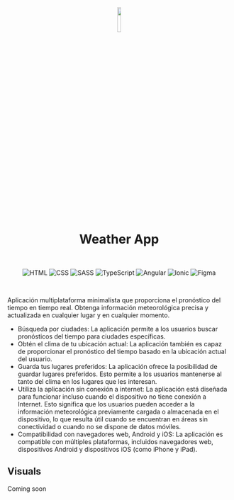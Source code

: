 <div align="center">
<img src="https://github-production-user-asset-6210df.s3.amazonaws.com/99099658/244470881-331c4361-0862-4240-a6da-0a9f288ad6ed.png?X-Amz-Algorithm=AWS4-HMAC-SHA256&X-Amz-Credential=AKIAIWNJYAX4CSVEH53A%2F20230608%2Fus-east-1%2Fs3%2Faws4_request&X-Amz-Date=20230608T182630Z&X-Amz-Expires=300&X-Amz-Signature=054483f9e9c27c8a94af7f21e023e3c4351220fd3ef435446aef63d7f00d3cde&X-Amz-SignedHeaders=host&actor_id=99099658&key_id=0&repo_id=641946539" width="12%">
  <h1>Weather App</h1>

  <br>  
  
   ![HTML](https://img.shields.io/badge/HTML5-E34F26?style=for-the-badge&logo=html5&logoColor=white) 
  ![CSS](https://img.shields.io/badge/CSS3-1572B6?style=for-the-badge&logo=css3&logoColor=white) 
  ![SASS](https://img.shields.io/badge/SASS-hotpink.svg?style=for-the-badge&logo=SASS&logoColor=white)
  ![TypeScript](https://img.shields.io/badge/typescript-%23007ACC.svg?style=for-the-badge&logo=typescript&logoColor=white)
  ![Angular](https://img.shields.io/badge/angular-%23DD0031.svg?style=for-the-badge&logo=angular&logoColor=white)
  ![Ionic](https://img.shields.io/badge/Ionic-%233880FF.svg?style=for-the-badge&logo=Ionic&logoColor=white)
  ![Figma](https://img.shields.io/badge/figma-%23F24E1E.svg?style=for-the-badge&logo=figma&logoColor=white) 
  
</div>

<br>

Aplicación multiplataforma minimalista que proporciona el pronóstico del tiempo en tiempo real. Obtenga información meteorológica precisa y actualizada en cualquier lugar y en cualquier momento.

* Búsqueda por ciudades: La aplicación permite a los usuarios buscar pronósticos del tiempo para ciudades específicas.
* Obtén el clima de tu ubicación actual: La aplicación también es capaz de proporcionar el pronóstico del tiempo basado en la ubicación actual del usuario.
* Guarda tus lugares preferidos: La aplicación ofrece la posibilidad de guardar lugares preferidos. Esto permite a los usuarios mantenerse al tanto del clima en los lugares que les interesan.
* Utiliza la aplicación sin conexión a internet: La aplicación está diseñada para funcionar incluso cuando el dispositivo no tiene conexión a Internet. Esto significa que los usuarios pueden acceder a la información meteorológica previamente cargada o almacenada en el dispositivo, lo que resulta útil cuando se encuentran en áreas sin conectividad o cuando no se dispone de datos móviles.
* Compatibilidad con navegadores web, Android y iOS: La aplicación es compatible con múltiples plataformas, incluidos navegadores web, dispositivos Android y dispositivos iOS (como iPhone y iPad).

## Visuals
Coming soon
